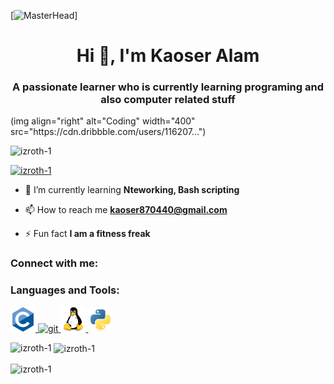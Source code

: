 [![MasterHead](https://1.bp.blogspot.com/-7A4WynwLsMw/XbBpCXG8fHI/AAAAAAAAMt4/uOa1bpLskYgrwGbllhSu2SDj_Mig8SXJQCLcBGAsYHQ/s1600/2000_600px.gif)]
<h1 align="center">Hi 👋, I'm Kaoser Alam</h1>
<h3 align="center">A passionate learner who is currently learning programing and also computer related stuff</h3>
(img align="right" alt="Coding" width="400" src="https://cdn.dribbble.com/users/116207...")

<p align="left"> <img src="https://komarev.com/ghpvc/?username=izroth-1&label=Profile%20views&color=0e75b6&style=flat" alt="izroth-1" /> </p>

<p align="left"> <a href="https://github.com/ryo-ma/github-profile-trophy"><img src="https://github-profile-trophy.vercel.app/?username=izroth-1" alt="izroth-1" /></a> </p>

- 🌱 I’m currently learning **Nteworking, Bash scripting**

- 📫 How to reach me **kaoser870440@gmail.com**

- ⚡ Fun fact **I am a fitness freak**

<h3 align="left">Connect with me:</h3>
<p align="left">
</p>

<h3 align="left">Languages and Tools:</h3>
<p align="left"> <a href="https://www.cprogramming.com/" target="_blank" rel="noreferrer"> <img src="https://raw.githubusercontent.com/devicons/devicon/master/icons/c/c-original.svg" alt="c" width="40" height="40"/> </a> <a href="https://git-scm.com/" target="_blank" rel="noreferrer"> <img src="https://www.vectorlogo.zone/logos/git-scm/git-scm-icon.svg" alt="git" width="40" height="40"/> </a> <a href="https://www.linux.org/" target="_blank" rel="noreferrer"> <img src="https://raw.githubusercontent.com/devicons/devicon/master/icons/linux/linux-original.svg" alt="linux" width="40" height="40"/> </a> <a href="https://www.python.org" target="_blank" rel="noreferrer"> <img src="https://raw.githubusercontent.com/devicons/devicon/master/icons/python/python-original.svg" alt="python" width="40" height="40"/> </a> </p>

<p><img align="left" src="https://github-readme-stats.vercel.app/api/top-langs?username=izroth-1&show_icons=true&locale=en&layout=compact" alt="izroth-1" /></p>

<p>&nbsp;<img align="center" src="https://github-readme-stats.vercel.app/api?username=izroth-1&show_icons=true&locale=en" alt="izroth-1" /></p>

<p><img align="center" src="https://github-readme-streak-stats.herokuapp.com/?user=izroth-1&" alt="izroth-1" /></p>

